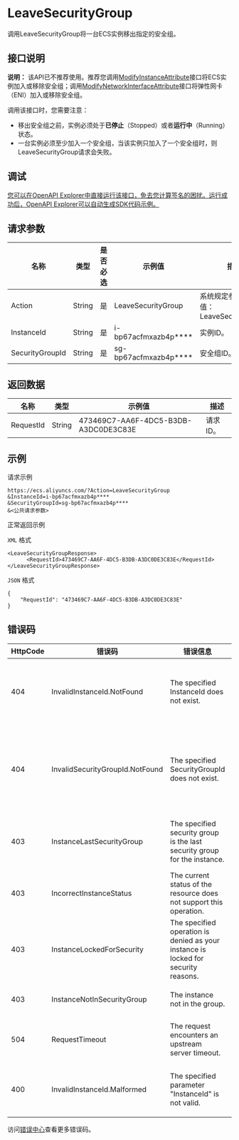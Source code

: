 # LeaveSecurityGroup

调用LeaveSecurityGroup将一台ECS实例移出指定的安全组。

## 接口说明

**说明：** 该API已不推荐使用。推荐您调用[ModifyInstanceAttribute](~~25503~~)接口将ECS实例加入或移除安全组；调用[ModifyNetworkInterfaceAttribute](~~58513~~)接口将弹性网卡（ENI）加入或移除安全组。

调用该接口时，您需要注意：

-   移出安全组之前，实例必须处于**已停止**（Stopped）或者**运行中**（Running）状态。
-   一台实例必须至少加入一个安全组，当该实例只加入了一个安全组时，则LeaveSecurityGroup请求会失败。

## 调试

[您可以在OpenAPI Explorer中直接运行该接口，免去您计算签名的困扰。运行成功后，OpenAPI Explorer可以自动生成SDK代码示例。](https://api.aliyun.com/#product=Ecs&api=LeaveSecurityGroup&type=RPC&version=2014-05-26)

## 请求参数

|名称|类型|是否必选|示例值|描述|
|--|--|----|---|--|
|Action|String|是|LeaveSecurityGroup|系统规定参数。取值：LeaveSecurityGroup |
|InstanceId|String|是|i-bp67acfmxazb4p\*\*\*\*|实例ID。 |
|SecurityGroupId|String|是|sg-bp67acfmxazb4p\*\*\*\*|安全组ID。 |

## 返回数据

|名称|类型|示例值|描述|
|--|--|---|--|
|RequestId|String|473469C7-AA6F-4DC5-B3DB-A3DC0DE3C83E|请求ID。 |

## 示例

请求示例

```
https://ecs.aliyuncs.com/?Action=LeaveSecurityGroup
&InstanceId=i-bp67acfmxazb4p****
&SecurityGroupId=sg-bp67acfmxazb4p****
&<公共请求参数>
```

正常返回示例

`XML` 格式

```
<LeaveSecurityGroupResponse>
      <RequestId>473469C7-AA6F-4DC5-B3DB-A3DC0DE3C83E</RequestId>
</LeaveSecurityGroupResponse>
```

`JSON` 格式

```
{
    "RequestId": "473469C7-AA6F-4DC5-B3DB-A3DC0DE3C83E"
}
```

## 错误码

|HttpCode|错误码|错误信息|描述|
|--------|---|----|--|
|404|InvalidInstanceId.NotFound|The specified InstanceId does not exist.|指定的实例不存在，请您检查实例ID是否正确。|
|404|InvalidSecurityGroupId.NotFound|The specified SecurityGroupId does not exist.|指定的安全组在该用户账号下不存在，请您检查安全组ID是否正确。|
|403|InstanceLastSecurityGroup|The specified security group is the last security group for the instance.|指定的安全组是实例的最后一个安全组。|
|403|IncorrectInstanceStatus|The current status of the resource does not support this operation.|该资源目前的状态不支持此操作。|
|403|InstanceLockedForSecurity|The specified operation is denied as your instance is locked for security reasons.|实例被安全锁定，指定的操作无法完成。|
|403|InstanceNotInSecurityGroup|The instance not in the group.|指定的实例不在安全组内。|
|504|RequestTimeout|The request encounters an upstream server timeout.|上游服务器超时，请求被拒绝。|
|400|InvalidInstanceId.Malformed|The specified parameter "InstanceId" is not valid.|指定的参数InstanceId格式有误。|

访问[错误中心](https://error-center.alibabacloud.com/status/product/Ecs)查看更多错误码。

